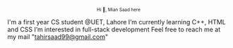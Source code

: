<p align="center"><font size="1"> Hi 👋, Mian Saad here</font></font></p>


I'm a first year CS student @UET, Lahore
I’m currently learning C++, HTML and CSS
I’m interested in full-stack development
Feel free to reach me at my mail "tahirsaad99@gmail.com"
